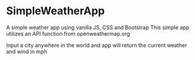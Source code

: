 # SimpleWeatherApp
A simple weather app using vanilla JS, CSS and Bootstrap
This simple app utilizes an API function from openweathermap.org 

Input a city anywhere in the world and app will return the current weather and wind in mph

